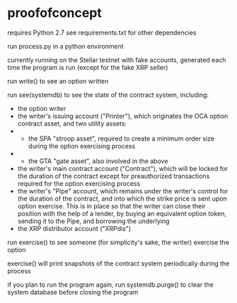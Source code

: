 # proofofconcept
requires Python 2.7
see requirements.txt for other dependencies

run process.py in a python environment

currently running on the Stellar testnet with fake accounts, generated each time the program is run (except for the fake XRP seller)

run write() to see an option written

run see(systemdb) to see the state of the contract system, including:

- the option writer
- the writer's issuing account ("Printer"), which originates the OCA option contract asset, and two utility assets:
- - the SPA "stroop asset", required to create a minimum order size during the option exercising process
- - the GTA "gate asset", also involved in the above
- the writer's main contract account ("Contract"), which will be locked for the duration of the contract except for preauthorized transactions required for the option exercising process
- the writer's "Pipe" account, which remains under the writer's control for the duration of the contract, and into which the strike price is sent upon option exercise. This is in place so that the writer can close their position with the help of a lender, by buying an equivalent option token, sending it to the Pipe, and borrowing the underlying 
- the XRP distributor account ("XRPdis")

run exercise() to see someone (for simplicity's sake, the writer) exercise the option

exercise() will print snapshots of the contract system periodically during the process

if you plan to run the program again, run systemdb.purge() to clear the system database before closing the program

